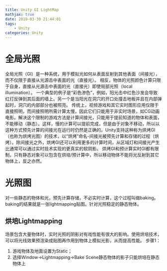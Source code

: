 ```yaml
---
title: Unity GI LightMap
mathjax: true
date: 2019-03-30 21:44:01
tags:
	- Unity
categories: Unity
---
```

# 全局光照
全局光照（GI）是一种系统，用于模拟光如何从表面反射到其他表面（间接光），而不仅限于直接从光源击中表面的光（直接光）。
相反，物体的光照颜色计算只限于自身，直接从光源击中表面的光（直接光）即使局部光照（local illumination）。
一个典型的例子是“彩色渗色”，例如，阳光击中红色沙发会导致红灯反弹到其后面的墙上。另一个是当阳光在洞穴的开口处撞击地板并且在内部弹起时，洞穴的内部部分也被照亮。
传统上，视频游戏和其它实时图形应用仅限于直接照明，而间接照明所需计算太慢，因此它们只能用于非实时场景，如CG动画电影。解决这个限制的游戏方法是计算间接光，只能用于提前知道的物体和表面，不能移动（静态）。这样，慢的计算可以提前完成，但是由于对象不移动，所以以这种方式预先计算的间接光在运行时仍然是正确的。Unity支持这种称为烘烤GI（也称为烘烤光图）的技术，以“烘烤”命名-间接光被预先计算和存储的过程（烘烤）。除间接光之外，烘烤GI还可以利用更多的计算时间，从区域灯和间接光产生比通常可以通过实时技术实现的更真实的软阴影。
烘烤GI和预计算实时GI都有限制，只有静态对象可以包含在烘培/预计算中，所以移动物体不能将光反射到其它物体上，反之亦然。
# 光照图
对一些静态的物体和光，预先计算存储，不必实时计算，这个过程叫做baking。baking的结果就是一张lightmapping贴图。针对光照稳定的静态物体。
## 烘培Lightmapping
场景包含大量物体时，实时光照的阴影对有戏性能有很大的影响。使用烘培技术，可以将光线效果预渲染成贴图再作用到物体上模拟光影，从而提高性能。
步骤1：
1. 游戏物体及地面设置为Static；
2. 选择Window->Lightmapping->Bake Scene静态物体的影子只能烘培在静态物体上